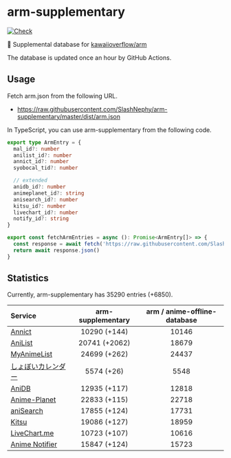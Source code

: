 # arm-supplementary

[![Check](https://github.com/SlashNephy/arm-supplementary/actions/workflows/check-node.yml/badge.svg)](https://github.com/SlashNephy/arm-supplementary/actions/workflows/check-node.yml)

💊 Supplemental database for [kawaiioverflow/arm](https://github.com/kawaiioverflow/arm)

The database is updated once an hour by GitHub Actions.

## Usage

Fetch arm.json from the following URL.

- https://raw.githubusercontent.com/SlashNephy/arm-supplementary/master/dist/arm.json

In TypeScript, you can use arm-supplementary from the following code.

```TypeScript
export type ArmEntry = {
  mal_id?: number
  anilist_id?: number
  annict_id?: number
  syobocal_tid?: number

  // extended
  anidb_id?: number
  animeplanet_id?: string
  anisearch_id?: number
  kitsu_id?: number
  livechart_id?: number
  notify_id?: string
}

export const fetchArmEntries = async (): Promise<ArmEntry[]> => {
  const response = await fetch('https://raw.githubusercontent.com/SlashNephy/arm-supplementary/master/dist/arm.json')
  return await response.json()
}
```

## Statistics

Currently, arm-supplementary has 35290 entries (+6850).

| Service                                     | arm-supplementary | arm / anime-offline-database |
| :------------------------------------------ | :---------------: | :--------------------------: |
| [Annict](https://annict.com)                |   10290 (+144)    |            10146             |
| [AniList](https://anilist.co)               |   20741 (+2062)   |            18679             |
| [MyAnimeList](https://myanimelist.net)      |   24699 (+262)    |            24437             |
| [しょぼいカレンダー](https://cal.syoboi.jp) |    5574 (+26)     |             5548             |
| [AniDB](https://anidb.net)                  |   12935 (+117)    |            12818             |
| [Anime-Planet](https://anime-planet.com)    |   22833 (+115)    |            22718             |
| [aniSearch](https://anisearch.com)          |   17855 (+124)    |            17731             |
| [Kitsu](https://kitsu.io)                   |   19086 (+127)    |            18959             |
| [LiveChart.me](https://livechart.me)        |   10723 (+107)    |            10616             |
| [Anime Notifier](https://notify.moe)        |   15847 (+124)    |            15723             |
